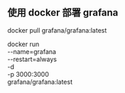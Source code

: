 ## 使用 docker 部署 grafana

docker pull grafana/grafana:latest

docker run \
    --name=grafana \
    --restart=always \
    -d \
    -p 3000:3000 \
    grafana/grafana:latest